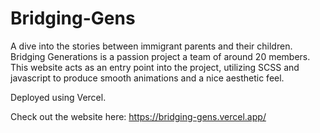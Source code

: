 # Bridging-Gens

A dive into the stories between immigrant parents and their children.
Bridging Generations is a passion project a team of around 20 members. This website acts as an entry point into the project, utilizing SCSS and javascript to produce smooth animations and a nice aesthetic feel.

Deployed using Vercel.

Check out the website here: https://bridging-gens.vercel.app/
